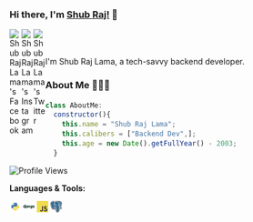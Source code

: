 ### Hi there, I'm [Shub Raj!](https://shubraj.herokuapp.com) 👋
<a href="https://www.facebook.com/Shuvraj.lama7/">
  <img align="left" alt="Shub Raj Lama's Facebook" width="21px" src="https://cdn.jsdelivr.net/npm/simple-icons@3.13.0/icons/facebook.svg" />
</a>
<a href="https://www.instagram.com/shub_raj_lama/">
  <img align="left" alt="Shub Raj Lama's Instagram" width="21px" src="https://cdn.jsdelivr.net/npm/simple-icons@v3/icons/instagram.svg" />
</a>
<a href="https://twitter.com/Shub__Raj/">
  <img align="left" alt="Shub Raj Lama's Twitter" width="21px" src="https://cdn.jsdelivr.net/npm/simple-icons@v3/icons/twitter.svg" />
</a>
<br />
<br />
 
I'm Shub Raj Lama, a tech-savvy backend developer.

### About Me 🙋🏻‍♂️
```javascript
class AboutMe:
  constructor(){
    this.name = "Shub Raj Lama";
    this.calibers = ["Backend Dev",];
    this.age = new Date().getFullYear() - 2003;
  }
```

![Profile Views](https://hits.seeyoufarm.com/api/count/incr/badge.svg?url=https://github.com/shubraj/&title=Profile%20Views)



**Languages & Tools:**

<code><img height="20" src="https://raw.githubusercontent.com/github/explore/80688e429a7d4ef2fca1e82350fe8e3517d3494d/topics/python/python.png"></code>
<code><img height="20" src="https://raw.githubusercontent.com/github/explore/80688e429a7d4ef2fca1e82350fe8e3517d3494d/topics/django/django.png"></code> 
<code><img height="20" src="https://raw.githubusercontent.com/github/explore/80688e429a7d4ef2fca1e82350fe8e3517d3494d/topics/javascript/javascript.png"></code>
<code><img height="20" src="https://raw.githubusercontent.com/github/explore/80688e429a7d4ef2fca1e82350fe8e3517d3494d/topics/postgresql/postgresql.png"></code>

